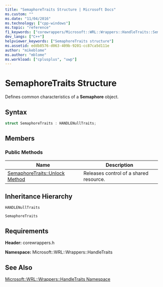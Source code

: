 ```yaml
---
title: "SemaphoreTraits Structure | Microsoft Docs"
ms.custom: ""
ms.date: "11/04/2016"
ms.technology: ["cpp-windows"]
ms.topic: "reference"
f1_keywords: ["corewrappers/Microsoft::WRL::Wrappers::HandleTraits::SemaphoreTraits"]
dev_langs: ["C++"]
helpviewer_keywords: ["SemaphoreTraits structure"]
ms.assetid: eddb8576-d063-409b-9201-cc87ca5d111e
author: "mikeblome"
ms.author: "mblome"
ms.workload: ["cplusplus", "uwp"]
---
```

# SemaphoreTraits Structure

Defines common characteristics of a **Semaphore** object.

## Syntax

```cpp
struct SemaphoreTraits : HANDLENullTraits;
```

## Members

### Public Methods

|Name|Description|
|----------|-----------------|
|[SemaphoreTraits::Unlock Method](../windows/semaphoretraits-unlock-method.md)|Releases control of a shared resource.|

## Inheritance Hierarchy

`HANDLENullTraits`

`SemaphoreTraits`

## Requirements

**Header:** corewrappers.h

**Namespace:** Microsoft::WRL::Wrappers::HandleTraits

## See Also

[Microsoft::WRL::Wrappers::HandleTraits Namespace](../windows/microsoft-wrl-wrappers-handletraits-namespace.md)